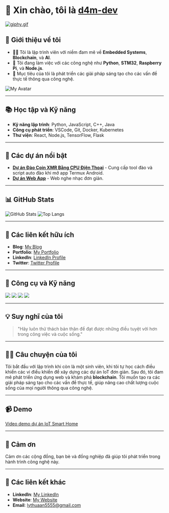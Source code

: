 # 👋 Xin chào, tôi là [d4m-dev](https://github.com/d4m-dev)

[![giphy.gif](https://i.postimg.cc/3JJznbvP/giphy.gif)](https://postimg.cc/MXNsG5tD)

## 🌱 Giới thiệu về tôi
- 👨‍💻 Tôi là lập trình viên với niềm đam mê về **Embedded Systems**, **Blockchain**, và **AI**.
- 💼 Tôi đang làm việc với các công nghệ như **Python**, **STM32**, **Raspberry Pi**, và **Node.js**.
- 🎯 Mục tiêu của tôi là phát triển các giải pháp sáng tạo cho các vấn đề thực tế thông qua công nghệ.

![My Avatar](https://i.postimg.cc/g23LFQ5x/20250605-221117.jpg)

---

## 📚 Học tập và Kỹ năng
- **Kỹ năng lập trình**: Python, JavaScript, C++, Java
- **Công cụ phát triển**: VSCode, Git, Docker, Kubernetes
- **Thư viện**: React, Node.js, TensorFlow, Flask

---

## 📂 Các dự án nổi bật
- **[Dự án Đào Coin XMR Bằng CPU Điện Thoại](https://github.com/d4m-dev/XmrigV2)** - Cung cấp tool đào và script auto đào khi mở app Termux Android.
- **[Dự án Web App](https://github.com/d4m-dev/d4m-dev.github.io)** - Web nghe nhạc đơn giản.

---

## 📊 GitHub Stats

![GitHub Stats](https://github-readme-stats.vercel.app/api?username=d4m-dev&show_icons=true&count_private=true&hide=prs)
![Top Langs](https://github-readme-stats.vercel.app/api/top-langs/?username=d4m-dev&layout=compact)

---

## 🔗 Các liên kết hữu ích
- **Blog**: [My Blog](https://d4m-dev.com)
- **Portfolio**: [My Portfolio](https://d4m-dev.com)
- **LinkedIn**: [LinkedIn Profile](https://www.linkedin.com/in/d4m-dev)
- **Twitter**: [Twitter Profile](https://twitter.com/d4m-dev)

---

## 🔧 Công cụ và Kỹ năng
![](https://img.shields.io/badge/React-61DAFB?style=flat-square&logo=react&logoColor=black)
![](https://img.shields.io/badge/Node.js-339933?style=flat-square&logo=node.js&logoColor=white)
![](https://img.shields.io/badge/STM32-0078D4?style=flat-square&logo=STM32&logoColor=white)
![](https://img.shields.io/badge/Python-3776AB?style=flat-square&logo=python&logoColor=white)

---

## 💡 Suy nghĩ của tôi
> "Hãy luôn thử thách bản thân để đạt được những điều tuyệt vời hơn trong công việc và cuộc sống."

---

## 👨‍💻 Câu chuyện của tôi
Tôi bắt đầu với lập trình khi còn là một sinh viên, khi tôi tự học cách điều khiển các vi điều khiển để xây dựng các dự án IoT đơn giản. Sau đó, tôi đam mê phát triển ứng dụng web và khám phá **blockchain**. Tôi muốn tạo ra các giải pháp sáng tạo cho các vấn đề thực tế, giúp nâng cao chất lượng cuộc sống của mọi người thông qua công nghệ.

---

## 📹 Demo
[Video demo dự án IoT Smart Home](https://www.youtube.com/watch?v=dQw4w9WgXcQ)

---

## 💌 Cảm ơn
Cảm ơn các cộng đồng, bạn bè và đồng nghiệp đã giúp tôi phát triển trong hành trình công nghệ này.

---

## 🔗 Các liên kết khác
- **LinkedIn**: [My LinkedIn](https://www.linkedin.com/in/d4m-dev)
- **Website**: [My Website](https://linkfly.to/lyanan1609)
- **Email**: [lythuaan5555@gmail.com](mailto:lythuaan5555@gmail.com)
